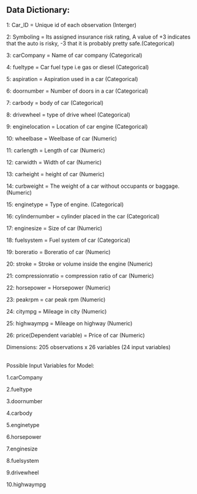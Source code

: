 ## Data Dictionary:

1:	Car_ID = Unique id of each observation (Interger)	

2:	Symboling = Its assigned insurance risk rating, A value of +3 indicates that the auto is risky, -3 that it is probably pretty safe.(Categorical) 	

3:	carCompany = Name of car company (Categorical)	

4:	fueltype = Car fuel type i.e gas or diesel (Categorical)	

5:	aspiration = Aspiration used in a car (Categorical)	

6:	doornumber = Number of doors in a car (Categorical)	

7:	carbody = body of car (Categorical)	

8:	drivewheel = type of drive wheel (Categorical)	

9:	enginelocation = Location of car engine (Categorical)	

10:	wheelbase = Weelbase of car (Numeric)	

11:	carlength = Length of car (Numeric)	

12:	carwidth = Width of car (Numeric)	

13:	carheight = height of car (Numeric)	

14:	curbweight = The weight of a car without occupants or baggage. (Numeric)

15:	enginetype = Type of engine. (Categorical)	

16:	cylindernumber = cylinder placed in the car (Categorical)

17:	enginesize = Size of car (Numeric)	

18:	fuelsystem = Fuel system of car (Categorical)	

19:	boreratio = Boreratio of car (Numeric)	

20:	stroke = Stroke or volume inside the engine (Numeric)	

21:	compressionratio = compression ratio of car (Numeric)

22:	horsepower = Horsepower (Numeric)	

23:	peakrpm = car peak rpm (Numeric)	

24:	citympg = Mileage in city (Numeric)

25:	highwaympg = Mileage on highway (Numeric)	

26:	price(Dependent variable) = Price of car (Numeric)

Dimensions: 205 observations x 26 variables (24 input variables)



<br>Possible Input Variables for Model:


1.carCompany

2.fueltype

3.doornumber

4.carbody

5.enginetype

6.horsepower

7.enginesize

8.fuelsystem

9.drivewheel

10.highwaympg

	
